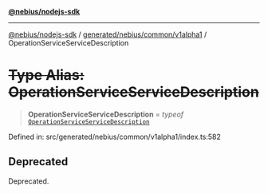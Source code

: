 [**@nebius/nodejs-sdk**](../../../../../README.md)

---

[@nebius/nodejs-sdk](../../../../../README.md) / [generated/nebius/common/v1alpha1](../README.md) / OperationServiceServiceDescription

# ~~Type Alias: OperationServiceServiceDescription~~

> **OperationServiceServiceDescription** = _typeof_ [`OperationServiceServiceDescription`](../variables/OperationServiceServiceDescription.md)

Defined in: src/generated/nebius/common/v1alpha1/index.ts:582

## Deprecated

Deprecated.
